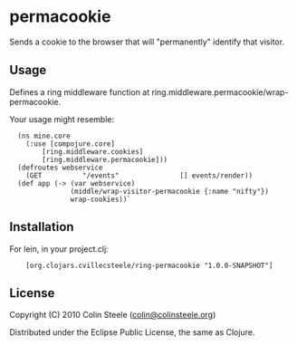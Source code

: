 # permacookie

Sends a cookie to the browser that will "permanently" identify that
visitor.

## Usage

Defines a ring middleware function at
ring.middleware.permacookie/wrap-permacookie.

Your usage might resemble:

      (ns mine.core
        (:use [compojure.core]
            [ring.middleware.cookies]
            [ring.middleware.permacookie]))
      (defroutes webservice
        (GET          "/events"               [] events/render))
      (def app (-> (var webservice)
                   (middle/wrap-visitor-permacookie {:name "nifty"})
                   wrap-cookies))`

## Installation

For lein, in your project.clj:

        [org.clojars.cvillecsteele/ring-permacookie "1.0.0-SNAPSHOT"]

## License

Copyright (C) 2010 Colin Steele (colin@colinsteele.org)

Distributed under the Eclipse Public License, the same as Clojure.
